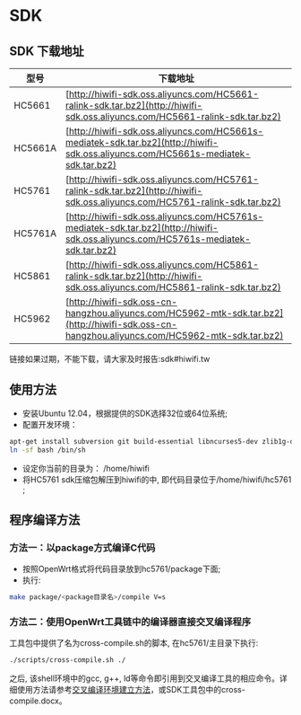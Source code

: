 
# SDK



## SDK 下载地址

| 型号 | 下载地址 |
| ------ | ------|
| HC5661 | [http://hiwifi-sdk.oss.aliyuncs.com/HC5661-ralink-sdk.tar.bz2](http://hiwifi-sdk.oss.aliyuncs.com/HC5661-ralink-sdk.tar.bz2) | 
| HC5661A | [http://hiwifi-sdk.oss.aliyuncs.com/HC5661s-mediatek-sdk.tar.bz2](http://hiwifi-sdk.oss.aliyuncs.com/HC5661s-mediatek-sdk.tar.bz2) |
| HC5761 | [http://hiwifi-sdk.oss.aliyuncs.com/HC5761-ralink-sdk.tar.bz2](http://hiwifi-sdk.oss.aliyuncs.com/HC5761-ralink-sdk.tar.bz2) |
| HC5761A | [http://hiwifi-sdk.oss.aliyuncs.com/HC5761s-mediatek-sdk.tar.bz2](http://hiwifi-sdk.oss.aliyuncs.com/HC5761s-mediatek-sdk.tar.bz2) |
| HC5861 | [http://hiwifi-sdk.oss.aliyuncs.com/HC5861-ralink-sdk.tar.bz2](http://hiwifi-sdk.oss.aliyuncs.com/HC5861-ralink-sdk.tar.bz2) |
| HC5962 | [http://hiwifi-sdk.oss-cn-hangzhou.aliyuncs.com/HC5962-mtk-sdk.tar.bz2](http://hiwifi-sdk.oss-cn-hangzhou.aliyuncs.com/HC5962-mtk-sdk.tar.bz2) |

链接如果过期，不能下载，请大家及时报告:sdk#hiwifi.tw


## 使用方法

* 安装Ubuntu 12.04，根据提供的SDK选择32位或64位系统;
* 配置开发环境：
```bash
apt-get install subversion git build-essential libncurses5-dev zlib1g-dev gawk unzip gettext libssl-dev intltool openjdk-6-jre-headless optipng
ln -sf bash /bin/sh
```
* 设定你当前的目录为： /home/hiwifi
* 将HC5761 sdk压缩包解压到hiwifi的中, 即代码目录位于/home/hiwifi/hc5761 ; 


## 程序编译方法

### 方法一：以package方式编译C代码
* 按照OpenWrt格式将代码目录放到hc5761/package下面;
* 执行: 
```bash
make package/<package目录名>/compile V=s
```

### 方法二：使用OpenWrt工具链中的编译器直接交叉编译程序
 工具包中提供了名为cross-compile.sh的脚本, 在hc5761/主目录下执行:
```bash
./scripts/cross-compile.sh ./
```
 之后, 该shell环境中的gcc, g++, ld等命令即引用到交叉编译工具的相应命令。详细使用方法请参考[交叉编译环境建立方法](./cross_compile)，或SDK工具包中的cross-compile.docx。

